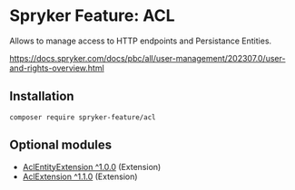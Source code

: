 # Spryker Feature: ACL

Allows to manage access to HTTP endpoints and Persistance Entities.

https://docs.spryker.com/docs/pbc/all/user-management/202307.0/user-and-rights-overview.html

## Installation

```
composer require spryker-feature/acl
```

## Optional modules
- [AclEntityExtension ^1.0.0](https://github.com/spryker/acl-entity-extension) (Extension)
- [AclExtension ^1.1.0](https://github.com/spryker/acl-extension) (Extension)
